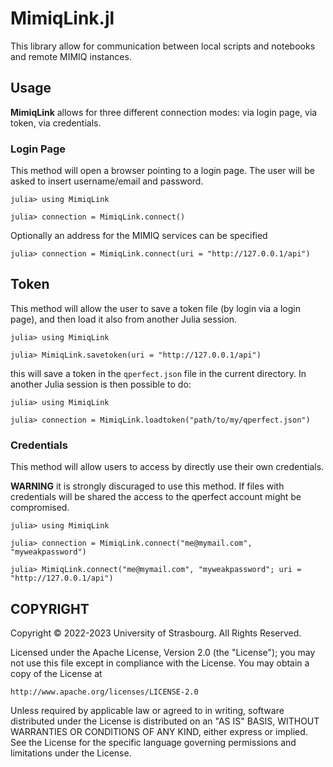 # MimiqLink.jl

This library allow for communication between local scripts and notebooks and
remote MIMIQ instances.

## Usage

**MimiqLink** allows for three different connection modes: via login page, via token, via
credentials.

### Login Page

This method will open a browser pointing to a login page. The user will be
asked to insert username/email and password.

```
julia> using MimiqLink

julia> connection = MimiqLink.connect()
```

Optionally an address for the MIMIQ services can be specified

```
julia> connection = MimiqLink.connect(uri = "http://127.0.0.1/api")
```

## Token

This method will allow the user to save a token file (by login via a login
page), and then load it also from another Julia session.

```
julia> using MimiqLink

julia> MimiqLink.savetoken(uri = "http://127.0.0.1/api")
```

this will save a token in the `qperfect.json` file in the current directory.
In another Julia session is then possible to do:

```
julia> using MimiqLink

julia> connection = MimiqLink.loadtoken("path/to/my/qperfect.json")
```

### Credentials

This method will allow users to access by directly use their own credentials.

**WARNING** it is strongly discuraged to use this method. If files with
credentials will be shared the access to the qperfect account might be
compromised.

```
julia> using MimiqLink

julia> connection = MimiqLink.connect("me@mymail.com", "myweakpassword")
```

```
julia> MimiqLink.connect("me@mymail.com", "myweakpassword"; uri = "http://127.0.0.1/api")
```

## COPYRIGHT

Copyright © 2022-2023 University of Strasbourg. All Rights Reserved.

Licensed under the Apache License, Version 2.0 (the "License");
you may not use this file except in compliance with the License.
You may obtain a copy of the License at

    http://www.apache.org/licenses/LICENSE-2.0

Unless required by applicable law or agreed to in writing, software
distributed under the License is distributed on an "AS IS" BASIS,
WITHOUT WARRANTIES OR CONDITIONS OF ANY KIND, either express or implied.
See the License for the specific language governing permissions and
limitations under the License.

